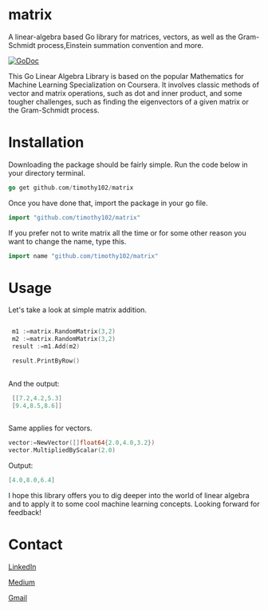 # matrix
A linear-algebra based Go library for matrices, vectors, as well as the Gram-Schmidt process,Einstein summation convention and more.


[![GoDoc](https://godoc.org/github.com/Timothy102/matrix?status.svg)](https://godoc.org/github.com/Timothy102/matrix)

This Go Linear Algebra Library is based on the popular Mathematics for Machine Learning Specialization on Coursera. It involves classic methods of vector and matrix operations, such as dot and inner product, and some tougher challenges, such as finding the eigenvectors of a given matrix or the Gram-Schmidt process.



# Installation
Downloading the package should be fairly simple. Run the code below in your directory terminal.
```go
go get github.com/timothy102/matrix
```
Once you have done that, import the package in your go file.
```go
import "github.com/timothy102/matrix"
```
If you prefer not to write matrix all the time or for some other reason you want to change the name, type this.
```go
import name "github.com/timothy102/matrix"
```

# Usage
Let's take a look at simple matrix addition. 
 ```go

  m1 :=matrix.RandomMatrix(3,2)
  m2 :=matrix.RandomMatrix(3,2) 
  result :=m1.Add(m2)

  result.PrintByRow()
  
 ```
 And the output:
 ```go
  [[7.2,4.2,5.3]
  [9.4,8.5,8.6]]
  
 ```
 
 Same applies for vectors.
 
 ```go
 vector:=NewVector([]float64{2.0,4.0,3.2})
 vector.MultipliedByScalar(2.0)
 ```
 Output:
 ```go
 [4.0,8.0,6.4]
 ```
 
 
I hope this library offers you to dig deeper into the world of linear algebra and to apply it to some cool machine learning concepts.
Looking forward for feedback!
 
 
# Contact

[LinkedIn](https://www.linkedin.com/in/tim-cvetko-32842a1a6/)

[Medium](https://cvetkotim03.medium.com/)

[Gmail](tim@metawaveai.com)
 
